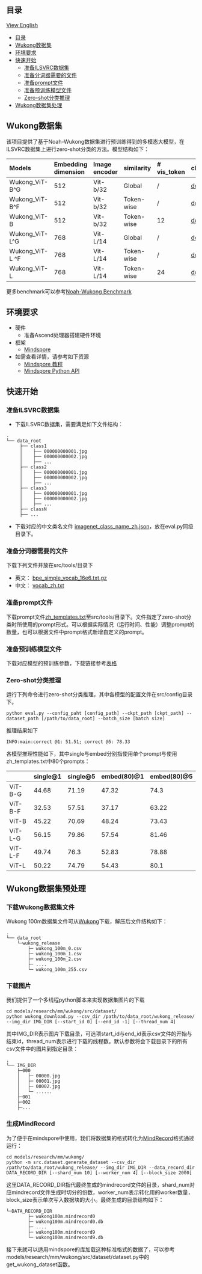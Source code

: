 ## 目录

[View English](./README.md)

- [目录](#目录)
- [Wukong数据集](#wukong数据集)
- [环境要求](#环境要求)
- [快速开始](#快速开始)
    - [准备ILSVRC数据集](#准备ilsvrc数据集)
    - [准备分词器需要的文件](#准备分词器需要的文件)
    - [准备prompt文件](#准备prompt文件)
    - [准备预训练模型文件](#准备预训练模型文件)
    - [Zero-shot分类推理](#zero-shot分类推理)
- [Wukong数据集处理](#wukong数据集预处理)

## Wukong数据集

该项目提供了基于Noah-Wukong数据集进行预训练得到的多模态大模型，在ILSVRC数据集上进行zero-shot分类的方法。模型结构如下：

|Models|Embedding dimension|Image encoder|similarity|# vis_token|checkpoints|
|:----|:----|:----|:----|:----|:----|
|Wukong_ViT-B^G|512|Vit-b/32|Global|/|[download](https://drive.google.com/file/d/1kDCF3rsd7Ckioag0Nzmiu2ZKVTAk7gej/view?usp=sharing)|
|Wukong_ViT-B^F|512|Vit-b/32|Token-wise|/|[download](https://drive.google.com/file/d/1xXaZ7K1E9RbboiUJCeB0kdjRaa3KJUM1/view?usp=sharing)|
|Wukong_ViT-B|512|Vit-b/32|Token-wise|12|[download](https://drive.google.com/file/d/17szMVtb_Ea1YSXgpV_bLH175I_2slOeo/view?usp=sharing)|
|Wukong_ViT-L^G|768|Vit-L/14|Global|/|[download](https://drive.google.com/file/d/1vouG2jtOvHAPlKRiWC5XMJBEPvY6F2tv/view?usp=sharing)|
|Wukong_ViT-L ^F|768|Vit-L/14|Token-wise|/|[download](https://drive.google.com/file/d/1Wbf6EbLc38c5qMDHyVcX7gTjFB-wtIfa/view?usp=sharing)|
|Wukong_ViT-L|768|Vit-L/14|Token-wise|24|[download](https://drive.google.com/file/d/1Wbf6EbLc38c5qMDHyVcX7gTjFB-wtIfa/view?usp=sharing)|

更多benchmark可以参考[Noah-Wukong Benchmark](https://wukong-dataset.github.io/wukong-dataset/benchmark.html)

## 环境要求

- 硬件
    - 准备Ascend处理器搭建硬件环境
- 框架
    - [Mindspore](https://www.mindspore.cn/ "Mindspore")
- 如需查看详情，请参考如下资源
    - [Mindspore 教程](https://www.mindspore.cn/tutorials/zh-CN/master/index.html)
    - [Mindspore Python API](https://www.mindspore.cn/docs/api/zh-CN/master/index.html)

## 快速开始

### 准备ILSVRC数据集

- 下载ILSVRC数据集，需要满足如下文件结构：

```text
.
└── data_root
     ├── class1
     │    ├── 000000000001.jpg
     │    ├── 000000000002.jpg
     │    ├── ...
     ├── class2
     │    ├── 000000000001.jpg
     │    ├── 000000000002.jpg
     │    ├── ...
     ├── class3
     │    ├── 000000000001.jpg
     │    ├── 000000000002.jpg
     │    ├── ...
     ├── classN
     ├── ...
```

- 下载对应的中文类名文件 [imagenet_class_name_zh.json](https://drive.google.com/file/d/1LL0GygtD-ob19EwRuSTfm43ZuFqqy4Q_/view?usp=sharing)，放在eval.py同级目录下。

### 准备分词器需要的文件

下载下列文件并放在src/tools/目录下

- 英文： [bpe_simple_vocab_16e6.txt.gz](https://drive.google.com/file/d/1SCrD7wewUhxljCggEQxQr1khCfT6mGnj/view?usp=sharing)
- 中文： [vocab_zh.txt](https://drive.google.com/file/d/1jmbTqpnef3czYWMK2QXYm_i79FpV1bxl/view?usp=sharing)

### 准备prompt文件

下载prompt文件[zh_templates.txt](https://drive.google.com/file/d/1bZFH0dt6hbhn80F74l7c1W0XV09l37zY/view?usp=sharing)至src/tools/目录下。文件指定了zero-shot分类时所使用的prompt形式。可以根据实际情况（运行时间、性能）调整prompt的数量，也可以根据文件中prompt格式新增自定义的prompt。

### 准备预训练模型文件

下载对应模型的预训练参数，下载链接参考[表格](#wukong数据集)

### Zero-shot分类推理

运行下列命令进行zero-shot分类推理，其中各模型的配置文件在src/config目录下。

```shell
python eval.py --config_paht [config_path] --ckpt_path [ckpt_path] --dataset_path [/path/to/data_root] --batch_size [batch size]
```

推理结果如下

```text
INFO:main:correct @1: 51.51; correct @5: 78.33
```

各模型推理性能如下，其中single与embed分别指使用单个prompt与使用zh_templates.txt中80个prompts：

| |single@1|single@5|embed(80)@1|embed(80)@5|
|:----|:----|:----|:----|:----|
|ViT-B-G|44.68|71.19|47.32|74.3|
|ViT-B-F|32.53|57.51|37.17|63.22|
|ViT-B|45.22|70.69|48.24|73.43|
|ViT-L-G|56.15|79.86|57.54|81.46|
|ViT-L-F|49.74|76.3|52.83|78.88|
|ViT-L|50.22|74.79|54.43|80.1|

## Wukong数据集预处理

### 下载Wukong数据集文件

Wukong 100m数据集文件可从[Wukong](https://wukong-dataset.github.io/wukong-dataset/download.html)下载，解压后文件结构如下：

```text
.
└── data_root
    └─wukong_release
        ├─ wukong_100m_0.csv
        ├─ wukong_100m_1.csv
        ├─ wukong_100m_2.csv
        ├─ ....
        └─ wukong_100m_255.csv
```

### 下载图片

我们提供了一个多线程python脚本来实现数据集图片的下载

```shell
cd models/research/mm/wukong/src/dataset/
python wukong_download.py --csv_dir /path/to/data_root/wukong_release/ --img_dir IMG_DIR [--start_id 0] [--end_id -1] [--thread_num 4]
```

其中IMG_DIR表示图片下载目录，可选项start_id与end_id表示csv文件的开始与结束id，thread_num表示进行下载的线程数。默认参数将会下载目录下的所有csv文件中的图片到指定目录：

```text
.
└── IMG_DIR
    ├─000
    │   ├─ 00000.jpg
    │   ├─ 00001.jpg
    │   ├─ 00002.jpg
    │   └─ ......
    ├─001
    ├─002
    ├─...
```

### 生成MindRecord

为了便于在mindspore中使用，我们将数据集的格式转化为[MindRecord](https://www.mindspore.cn/docs/api/zh-CN/r1.6/api_python/mindspore.mindrecord.html#module-mindspore.mindrecord)格式通过运行：

```shell
cd models/research/mm/wukong/
python -m src.dataset.generate_dataset --csv_dir /path/to/data_root/wukong_release/ --img_dir IMG_DIR --data_record_dir DATA_RECORD_DIR [--shard_num 10] [--worker_num 4] [--block_size 2000]
```

这里DATA_RECORD_DIR指代最终生成的mindrecord文件的目录，shard_num对应mindrecord文件生成时切分的份数，worker_num表示转化用的worker数量，block_size表示单次写入数据块的大小。最终生成的目录结构如下：

```text
└─DATA_RECORD_DIR
        ├─ wukong100m.mindrecord0
        ├─ wukong100m.mindrecord0.db
        ├─ ....
        ├─ wukong100m.mindrecord9
        └─ wukong100m.mindrecord9.db
```

接下来就可以适用mindspore的库加载这种标准格式的数据了，可以参考models/research/mm/wukong/src/dataset/dataset.py中的get_wukong_dataset函数。
